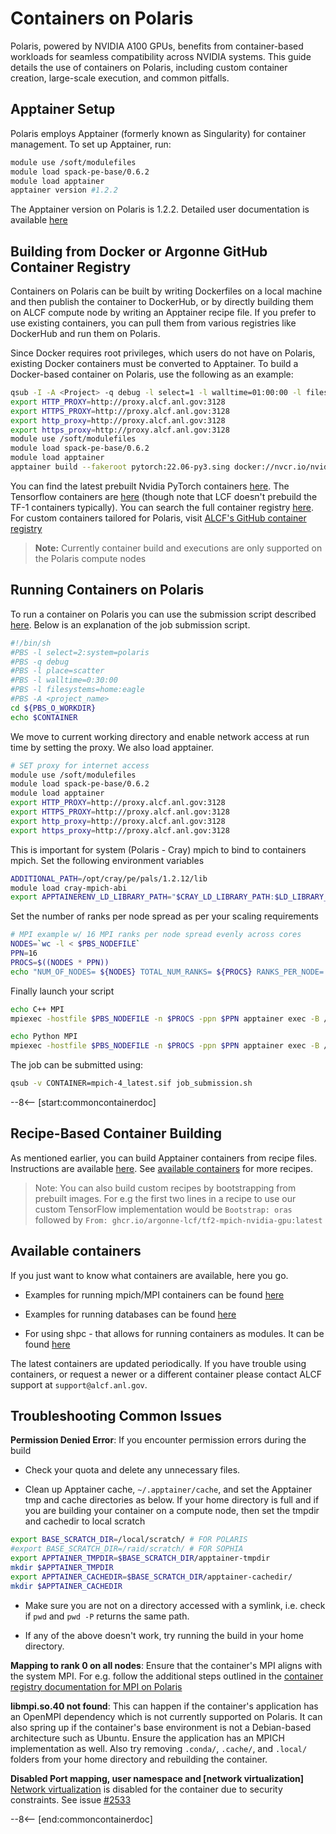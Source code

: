 # Containers on Polaris
Polaris, powered by NVIDIA A100 GPUs, benefits from container-based workloads for seamless compatibility across NVIDIA systems. This guide details the use of containers on Polaris, including custom container creation, large-scale execution, and common pitfalls.

## Apptainer Setup

Polaris employs Apptainer (formerly known as Singularity) for container management. To set up Apptainer, run:

```bash
module use /soft/modulefiles
module load spack-pe-base/0.6.2 
module load apptainer
apptainer version #1.2.2
```

The Apptainer version on Polaris is 1.2.2. Detailed user documentation is available [here](https://apptainer.org/docs/user/1.2/)

## Building from Docker or Argonne GitHub Container Registry

Containers on Polaris can be built by writing Dockerfiles on a local machine and then publish the container to DockerHub, or by directly building them on ALCF compute node by writing an Apptainer recipe file. If you prefer to use existing containers, you can pull them from various registries like DockerHub and run them on Polaris.

Since Docker requires root privileges, which users do not have on Polaris, existing Docker containers must be converted to Apptainer. To build a Docker-based container on Polaris, use the following as an example:


```bash
qsub -I -A <Project> -q debug -l select=1 -l walltime=01:00:00 -l filesystems=home:eagle -l singularity_fakeroot=true
export HTTP_PROXY=http://proxy.alcf.anl.gov:3128
export HTTPS_PROXY=http://proxy.alcf.anl.gov:3128
export http_proxy=http://proxy.alcf.anl.gov:3128
export https_proxy=http://proxy.alcf.anl.gov:3128
module use /soft/modulefiles
module load spack-pe-base/0.6.2 
module load apptainer
apptainer build --fakeroot pytorch:22.06-py3.sing docker://nvcr.io/nvidia/pytorch:22.06-py3
```
You can find the latest prebuilt Nvidia PyTorch containers [here](https://catalog.ngc.nvidia.com/orgs/nvidia/containers/pytorch).  The Tensorflow containers are [here](https://catalog.ngc.nvidia.com/orgs/nvidia/containers/tensorflow) (though note that LCF doesn't prebuild the TF-1 containers typically).  You can search the full container registry [here](https://catalog.ngc.nvidia.com/containers). For custom containers tailored for Polaris, visit [ALCF's GitHub container registry](https://github.com/argonne-lcf/container-registry/tree/main)

> **Note:** Currently container build and executions are only supported on the Polaris compute nodes

## Running Containers on Polaris

To run a container on Polaris you can use the submission script described [here](https://github.com/argonne-lcf/container-registry/blob/main/containers/mpi/Polaris/job_submission.sh). Below is an explanation of the job submission script.

```bash
#!/bin/sh
#PBS -l select=2:system=polaris
#PBS -q debug
#PBS -l place=scatter
#PBS -l walltime=0:30:00
#PBS -l filesystems=home:eagle
#PBS -A <project_name>
cd ${PBS_O_WORKDIR}
echo $CONTAINER
```

We move to current working directory and enable network access at run time by setting the proxy. We also load apptainer.

```bash
# SET proxy for internet access
module use /soft/modulefiles
module load spack-pe-base/0.6.2 
module load apptainer
export HTTP_PROXY=http://proxy.alcf.anl.gov:3128
export HTTPS_PROXY=http://proxy.alcf.anl.gov:3128
export http_proxy=http://proxy.alcf.anl.gov:3128
export https_proxy=http://proxy.alcf.anl.gov:3128
```

This is important for system (Polaris - Cray) mpich to bind to containers mpich. Set the following environment variables

```bash
ADDITIONAL_PATH=/opt/cray/pe/pals/1.2.12/lib
module load cray-mpich-abi
export APPTAINERENV_LD_LIBRARY_PATH="$CRAY_LD_LIBRARY_PATH:$LD_LIBRARY_PATH:$ADDITIONAL_PATH"
```

Set the number of ranks per node spread as per your scaling requirements

```bash
# MPI example w/ 16 MPI ranks per node spread evenly across cores
NODES=`wc -l < $PBS_NODEFILE`
PPN=16
PROCS=$((NODES * PPN))
echo "NUM_OF_NODES= ${NODES} TOTAL_NUM_RANKS= ${PROCS} RANKS_PER_NODE= ${PPN}"
```

Finally launch your script

```bash
echo C++ MPI
mpiexec -hostfile $PBS_NODEFILE -n $PROCS -ppn $PPN apptainer exec -B /opt -B /var/run/palsd/ $CONTAINER /usr/source/mpi_hello_world

echo Python MPI
mpiexec -hostfile $PBS_NODEFILE -n $PROCS -ppn $PPN apptainer exec -B /opt -B /var/run/palsd/ $CONTAINER python3 /usr/source/mpi_hello_world.py
```

The job can be submitted using:

```bash
qsub -v CONTAINER=mpich-4_latest.sif job_submission.sh
```

--8<-- [start:commoncontainerdoc]

## Recipe-Based Container Building

As mentioned earlier, you can build Apptainer containers from recipe files. Instructions are available [here](https://apptainer.org/docs/user/1.2/build_a_container.html#building-containers-from-apptainer-definition-files). See [available containers](#available-containers) for more recipes. 

> Note: You can also build custom recipes by bootstrapping from prebuilt images. For e.g the first two lines in a recipe to use our custom TensorFlow implementation would be `Bootstrap: oras` followed by `From: ghcr.io/argonne-lcf/tf2-mpich-nvidia-gpu:latest`

## Available containers

If you just want to know what containers are available, here you go. 

* Examples for running mpich/MPI containers can be found [here](https://github.com/argonne-lcf/container-registry/tree/main/containers/mpi/Polaris)

* Examples for running databases can be found [here](https://github.com/argonne-lcf/container-registry/tree/main/containers/databases)

* For using shpc - that allows for running containers as modules. It can be found [here](https://github.com/argonne-lcf/container-registry/tree/main/containers/shpc)

The latest containers are updated periodically. If you have trouble using containers, or request a newer or a different container please contact ALCF support at `support@alcf.anl.gov`.
 

## Troubleshooting Common Issues

**Permission Denied Error**: If you encounter permission errors during the build

* Check your quota and delete any unnecessary files. 

* Clean up Apptainer cache, `~/.apptainer/cache`, and set the Apptainer tmp and cache directories as below. If your home directory is full and if you are building your container on a compute node, then set the tmpdir and cachedir to local scratch 
```bash
export BASE_SCRATCH_DIR=/local/scratch/ # FOR POLARIS
#export BASE_SCRATCH_DIR=/raid/scratch/ # FOR SOPHIA
export APPTAINER_TMPDIR=$BASE_SCRATCH_DIR/apptainer-tmpdir
mkdir $APPTAINER_TMPDIR
export APPTAINER_CACHEDIR=$BASE_SCRATCH_DIR/apptainer-cachedir/
mkdir $APPTAINER_CACHEDIR
```

* Make sure you are not on a directory accessed with a symlink, i.e. check if `pwd` and `pwd -P` returns the same path.

* If any of the above doesn't work, try running the build in your home directory.

**Mapping to rank 0 on all nodes**: Ensure that the container's MPI aligns with the system MPI. For e.g. follow the additional steps outlined in the [container registry documentation for MPI on Polaris](https://github.com/argonne-lcf/container-registry/tree/main/containers/mpi/Polaris)

**libmpi.so.40 not found**: This can happen if the container's application has an OpenMPI dependency which is not currently supported on Polaris. It can also spring up if the container's base environment is not a Debian-based architecture such as Ubuntu. Ensure the application has an MPICH implementation as well. Also try removing `.conda/`, `.cache/`, and `.local/` folders from your home directory and rebuilding the container.

**Disabled Port mapping, user namespace and [network virtualization]** [Network virtualization](https://apptainer.org/docs/user/main/networking.html) is disabled for the container due to security constraints. See issue [#2533](https://github.com/apptainer/apptainer/issues/2553)

--8<-- [end:commoncontainerdoc]